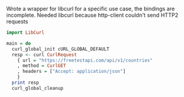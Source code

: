 Wrote a wrapper for libcurl for a specific use case, the bindings are
incomplete. Needed libcurl because http-client couldn't send HTTP2
requests

```hs
import LibCurl

main = do
  curl_global_init cURL_GLOBAL_DEFAULT
  resp <- curl CurlRequest
    { url = "https://freetestapi.com/api/v1/countries"
    , method = CurlGET
    , headers = ["Accept: application/json"]
    }
  print resp
  curl_global_cleanup
```
